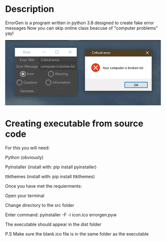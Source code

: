 # Description
ErrorGen is a program written in python 3.8 designed to create fake error messages
Now you can skip online class beacuse of "computer problems" yay!

<img src="Screenshots/screenshot.png" alt="Hello there">

# Creating executable from source code
For this you will need:

Python (obviously)

PyInstaller (install with: pip install pyinstaller)

ttkthemes (install with: pip install ttkthemes)


Once you have met the requierments:

Open your terminal

Change directory to the src folder

Enter command: pyinstaller -F -i icon.ico errorgen.pyw

The executable should appear in the dist folder

P.S Make sure the blank.ico file is in the same folder as the executable
